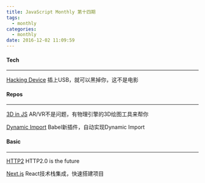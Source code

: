 ```yaml
---
title: JavaScript Monthly 第十四期
tags:
  - monthly
categories:
  - monthly
date: 2016-12-02 11:09:59
---
```


#### Tech
---------
[Hacking Device](https://github.com/samyk/poisontap)
插上USB，就可以黑掉你，这不是电影

<!--more-->

#### Repos
---------
[3D in JS](https://github.com/WhitestormJS/whitestorm.js)
AR/VR不是问题，有物理引擎的3D绘图工具来帮你

[Dynamic Import](https://github.com/airbnb/babel-plugin-dynamic-import-webpack)
Babel新插件，自动实现Dynamic Import

#### Basic
---------

[HTTP2](https://github.com/molnarg/node-http2)
HTTP2.0 is the future

[Next.js](https://github.com/zeit/next.js)
React技术栈集成，快速搭建项目

